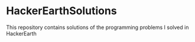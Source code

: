 # HackerEarthSolutions
This repository contains solutions of the programming problems I solved in HackerEarth
